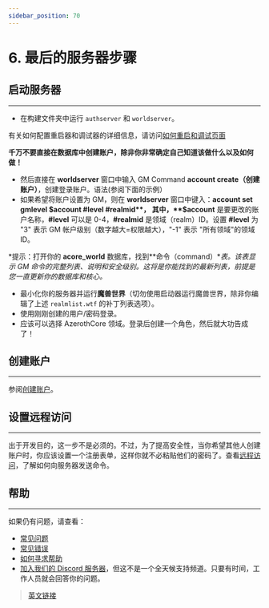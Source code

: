 ```yaml
---
sidebar_position: 70
---
```


# 6. 最后的服务器步骤

## 启动服务器
---

- 在构建文件夹中运行 `authserver` 和 `worldserver`。

有关如何配置重启器和调试器的详细信息，请访问[如何重启和调试页面](/how-to-restart-and-debug)

**千万不要直接在数据库中创建账户，除非你非常确定自己知道该做什么以及如何做！**

- 然后直接在 **worldserver** 窗口中输入 GM Command **account create（创建账户）**，创建登录账户。语法(参阅下面的示例）
- 如果希望将账户设置为 GM，则在 **worldserver** 窗口中键入：**account set gmlevel $account #level #realmid**， 其中，**$account** 是要更改的账户名称，**#level** 可以是 0-4，**#realmid** 是领域（realm）ID。设置 **#level** 为 "3" 表示 GM 帐户级别（数字越大=权限越大），"-1" 表示 "所有领域"的领域 ID。

*提示：打开你的 **acore_world** 数据库，找到**命令（command）**表。该表显示 GM 命令的完整列表、说明和安全级别。这将是你能找到的最新列表，前提是您一直更新你的数据库和核心。*

- 最小化你的服务器并运行**魔兽世界**（切勿使用启动器运行魔兽世界，除非你编辑了上述 `realmlist.wtf` 的补丁列表选项）。
- 使用刚刚创建的用户/密码登录。
- 应该可以选择 AzerothCore 领域。登录后创建一个角色，然后就大功告成了！

## 创建账户
---

参阅[创建账户](/creating-accounts)。

## 设置远程访问
---

出于开发目的，这一步不是必须的。不过，为了提高安全性，当你希望其他人创建账户时，你应该设置一个注册表单，这样你就不必粘贴他们的密码了。查看[远程访问](/remote-access)，了解如何向服务器发送命令。

## 帮助
---

如果仍有问题，请查看：

- [常见问题](/faq)
- [常见错误](/common-errors)
- [如何寻求帮助](/how-to-ask-for-help)
- [加入我们的 Discord 服务器](https://discord.gg/gkt4y2x)，但这不是一个全天候支持频道。只要有时间，工作人员就会回答你的问题。

> [英文链接](https://www.azerothcore.org/wiki/final-server-steps)
